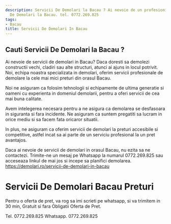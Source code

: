 ```yaml
---
description: Servicii De Demolari la Bacau ? Ai nevoie de un profesionist in Servicii
  De Demolari la Bacau. tel. 0772.269.825
tags:
- Bacau
title: Servicii De Demolari In Bacau
---
```



## Cauti Servicii De Demolari la Bacau ?

Ai nevoie de servicii de demolari in Bacau? Daca doresti sa demolezi constructii vechi, cladiri sau alte structuri, atunci ai ajuns in locul potrivit. 
Noi, echipa noastra specializata in demolari, oferim servicii profesionale de demolare la cele mai mici preturi din orasul Bacau.

Noi ne asiguram ca folosim tehnologii si echipamente de ultima generatie si oameni cu experienta in domeniul demolarii, pentru a oferi servicii de cea mai buna calitate.

Avem intelegerea necesara pentru a ne asigura ca demolarea se desfasoara in siguranta si fara incidente. Ne asiguram ca suntem pregatiti sa lucram in orice mediu si sa facem fata oricaror situatii.

In plus, ne asiguram ca oferim servicii de demolari la preturi accesibile si competitive, astfel incat sa ai parte de un serviciu profesional la un pret avantajos.

Daca ai nevoie de servicii de demolari in orasul Bacau, nu ezita sa ne contactezi. Trimite-ne un mesaj pe Whatsapp la numarul 0772.269.825 sau acceseaza linkul de mai jos si incepe sa planifici demolarea. 
https://demolari.ro/servicii-de-demolari-in-bacau

# Servicii De Demolari Bacau Preturi
Pentru o oferta de pret, va rog sa imi scrieti pe whatsapp, si va trimitem in 30 min, Gratuit si fara Obligatii Oferta de Pret.

Tel. 0772.269.825
Whatsapp. 0772.269.825